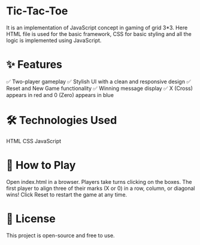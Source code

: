 # Tic-Tac-Toe
It is an implementation of JavaScript concept in gaming of grid 3*3. Here HTML file is used for the basic framework, CSS for basic styling and all the logic is implemented using JavaScript.

# ✨ Features
✅ Two-player gameplay
✅ Stylish UI with a clean and responsive design
✅ Reset and New Game functionality
✅ Winning message display
✅ X (Cross) appears in red and 0 (Zero) appears in blue

# 🛠️ Technologies Used
HTML
CSS
JavaScript

# 📌 How to Play
Open index.html in a browser.
Players take turns clicking on the boxes.
The first player to align three of their marks (X or 0) in a row, column, or diagonal wins!
Click Reset to restart the game at any time.

# 📜 License
This project is open-source and free to use.

